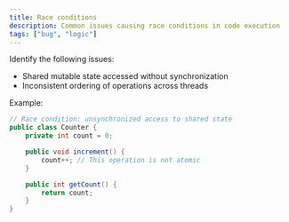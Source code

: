 ```yaml
---
title: Race conditions
description: Common issues causing race conditions in code execution
tags: ["bug", "logic"]
---
```


Identify the following issues:

- Shared mutable state accessed without synchronization
- Inconsistent ordering of operations across threads

Example:

```java
// Race condition: unsynchronized access to shared state
public class Counter {
    private int count = 0;

    public void increment() {
        count++; // This operation is not atomic
    }

    public int getCount() {
        return count;
    }
}
```
